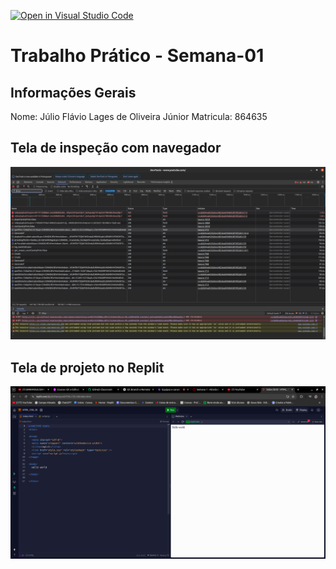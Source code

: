 [![Open in Visual Studio Code](https://classroom.github.com/assets/open-in-vscode-2e0aaae1b6195c2367325f4f02e2d04e9abb55f0b24a779b69b11b9e10269abc.svg)](https://classroom.github.com/online_ide?assignment_repo_id=18339320&assignment_repo_type=AssignmentRepo)
# Trabalho Prático - Semana-01

## Informações Gerais
Nome: Júlio Flávio Lages de Oliveira Júnior
Matricula: 864635

## Tela de inspeção com navegador

![alt text](image.png)

## Tela de projeto no Replit


![alt text](image-1.png)